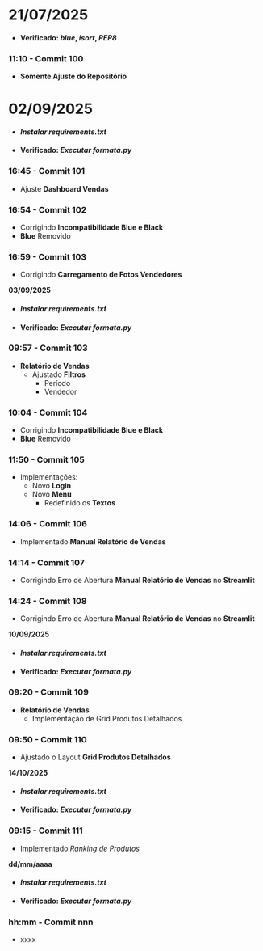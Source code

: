 # **21/07/2025**

- #### Verificado: ***blue***, ***isort***, ***PEP8***

### **11:10  - Commit 100**

- **Somente Ajuste do Repositório**

# **02/09/2025**

- #### ***Instalar requirements.txt***
  
- #### Verificado: ***Executar formata.py***
  

### **16:45 - Commit 101**

- Ajuste **Dashboard Vendas**

### **16:54 - Commit 102**

- Corrigindo **Incompatibilidade Blue e Black**
- **Blue** Removido

### **16:59 - Commit 103**

- Corrigindo **Carregamento de Fotos Vendedores**

**03/09/2025**

- #### ***Instalar requirements.txt***
  
- #### Verificado: ***Executar formata.py***
  

### **09:57 - Commit 103**

- **Relatório de Vendas**
    - Ajustado **Filtros**
        - Período
        - Vendedor

### **10:04 - Commit 104**

- Corrigindo **Incompatibilidade Blue e Black**
- **Blue** Removido

### **11:50 - Commit 105**

- Implementações:
    - Novo **Login**
    - Novo **Menu**
        - Redefinido os **Textos**

### **14:06 - Commit 106**

- Implementado **Manual Relatório de Vendas**

### **14:14 - Commit 107**

- Corrigindo Erro de Abertura **Manual Relatório de Vendas** no **Streamlit**

### **14:24 - Commit 108**

- Corrigindo Erro de Abertura **Manual Relatório de Vendas** no **Streamlit**

**10/09/2025**

- #### ***Instalar requirements.txt***
  
- #### Verificado: ***Executar formata.py***
  

### **09:20 - Commit 109**

- **Relatório de Vendas**
    - Implementação de Grid Produtos Detalhados

### **09:50 - Commit 110**

- Ajustado o Layout **Grid Produtos Detalhados**

**14/10/2025**

- #### ***Instalar requirements.txt***
  
- #### Verificado: ***Executar formata.py***
  

### **09:15 - Commit 111**

- Implementado *Ranking de Produtos*

**dd/mm/aaaa**

- #### ***Instalar requirements.txt***
  
- #### Verificado: ***Executar formata.py***
  

### **hh:mm - Commit nnn**

- xxxx